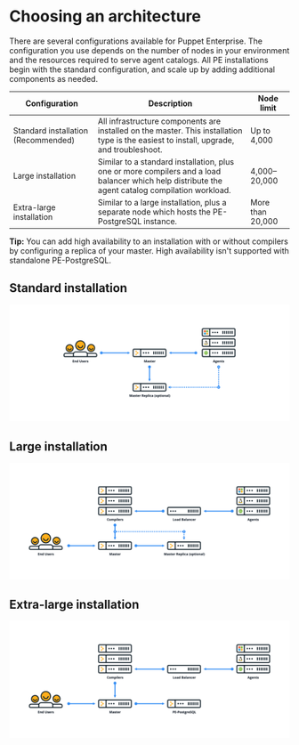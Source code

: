 # Choosing an architecture

There are several configurations available for Puppet Enterprise. The configuration you use depends on the number of nodes in your environment and the resources required to serve agent catalogs. All PE installations begin with the standard configuration, and scale up by adding additional components as needed.

|Configuration|Description|Node limit|
|-------------|-----------|----------|
|Standard installation \(Recommended\)|All infrastructure components are installed on the master. This installation type is the easiest to install, upgrade, and troubleshoot.|Up to 4,000|
|Large installation|Similar to a standard installation, plus one or more compilers and a load balancer which help distribute the agent catalog compilation workload.|4,000–20,000|
|Extra-large installation|Similar to a large installation, plus a separate node which hosts the PE-PostgreSQL instance.|More than 20,000|

**Tip:** You can add high availability to an installation with or without compilers by configuring a replica of your master. High availability isn't supported with standalone PE-PostgreSQL.

## Standard installation

![Graphic showing the standard reference architecture, where end users interact with a single master, and the master interacts with multiple agents.](standard.png)

## Large installation

![Graphic showing a large reference architecture, where end users interact with a single master. The master interacts with multiple compilers and multiple agents.](large.png)

## Extra-large installation

![Graphic showing an extra-large reference architecture, where end users interact with a single master. The master interacts with multiple compilers, multiple agents, and a standalone PE-PostgreSQL node.](xl.png)

